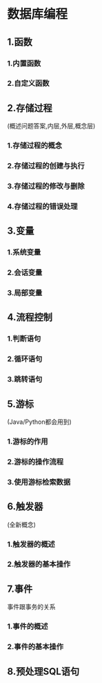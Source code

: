 # 数据库编程

## 1.函数

### 1.内置函数

### 2.自定义函数

## 2.存储过程

(概述问题答案,内层,外层,概念层)

### 1.存储过程的概念

### 2.存储过程的创建与执行

### 3.存储过程的修改与删除

### 4.存储过程的错误处理

## 3.变量

### 1.系统变量

### 2.会话变量

### 3.局部变量

## 4.流程控制

### 1.判断语句

### 2.循环语句

### 3.跳转语句

## 5.游标

(Java/Python都会用到)

### 1.游标的作用

### 2.游标的操作流程

### 3.使用游标检索数据

## 6.触发器

(全新概念)

### 1.触发器的概述

### 2.触发器的基本操作

## 7.事件

事件跟事务的关系

### 1.事件的概述

### 2.事件的基本操作

## 8.预处理SQL语句